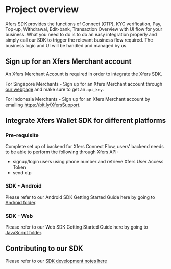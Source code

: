 # Project overview
Xfers SDK provides the functions of Connect (OTP), KYC verification, Pay, Top-up, Withdrawal, Edit-bank, Transaction Overview with UI flow for your business. What you need to do is to do an easy integration properly and simply call our SDK to trigger the relevant business flow required. The business logic and UI will be handled and managed by us.

## Sign up for an Xfers Merchant account

An Xfers Merchant Account is required in order to integrate the Xfers SDK.

For Singapore Merchants - Sign up for an Xfers Merchant account through [our webpage](https://www.xfers.io/account_registration) and make sure to get an `api_key`.

For Indonesia Merchants - Sign up for an Xfers Merchant account by emailing https://bit.ly/XfersSupport.

## Integrate Xfers Wallet SDK for different platforms

### Pre-requisite
Complete set up of backend for Xfers Connect Flow, users' backend needs to be able to perform the following through Xfers API:
- signup/login users using phone number and retrieve Xfers User Access Token
- send otp

### SDK - Android
Please refer to our Android SDK Getting Started Guide here by going to [Android folder](./Android).

### SDK - Web
Please refer to our Web SDK Getting Started Guide here by going to [JavaScript folder](./JavaScript).

## Contributing to our SDK
Please refer to our [SDK development notes here](https://github.com/Xfers/xfers-sdk/wiki)
